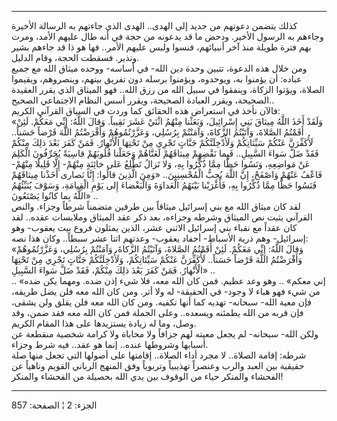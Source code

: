------------------------------------------------------------------------

كذلك يتضمن دعوتهم من جديد إلى الهدى.. الهدى الذي جاءتهم به الرسالة
الأخيرة وجاءهم به الرسول الأخير. ودحض ما قد يدعونه من حجة في أنه طال
عليهم الأمد، ومرت بهم فترة طويلة منذ آخر أنبيائهم، فنسوا ولبس عليهم
الأمر.. فها هو ذا قد جاءهم بشير ونذير. فسقطت الحجة، وقام الدليل.  
ومن خلال هذه الدعوة، تتبين وحدة دين الله- في أساسه- ووحده ميثاق الله مع
جميع عباده: أن يؤمنوا به، ويوحدوه، ويؤمنوا برسله دون تفريق بينهم،
وينصروهم، ويقيموا الصلاة، ويؤتوا الزكاة، وينفقوا في سبيل الله من رزق
الله.. فهو الميثاق الذي يقرر العقيدة الصحيحة، ويقرر العبادة الصحيحة،
ويقرر أسس النظام الاجتماعي الصحيح..  
فالآن نأخذ في استعراض هذه الحقائق كما وردت في السياق القرآني الكريم:  
«وَلَقَدْ أَخَذَ اللَّهُ مِيثاقَ بَنِي إِسْرائِيلَ، وَبَعَثْنا مِنْهُمُ اثْنَيْ عَشَرَ نَقِيباً. وَقالَ اللَّهُ:
إِنِّي مَعَكُمْ. لَئِنْ أَقَمْتُمُ الصَّلاةَ، وَآتَيْتُمُ الزَّكاةَ، وَآمَنْتُمْ بِرُسُلِي، وَعَزَّرْتُمُوهُمْ
وَأَقْرَضْتُمُ اللَّهَ قَرْضاً حَسَناً.. لَأُكَفِّرَنَّ عَنْكُمْ سَيِّئاتِكُمْ وَلَأُدْخِلَنَّكُمْ جَنَّاتٍ تَجْرِي مِنْ
تَحْتِهَا الْأَنْهارُ. فَمَنْ كَفَرَ بَعْدَ ذلِكَ مِنْكُمْ فَقَدْ ضَلَّ سَواءَ السَّبِيلِ.. فَبِما نَقْضِهِمْ
مِيثاقَهُمْ لَعَنَّاهُمْ وَجَعَلْنا قُلُوبَهُمْ قاسِيَةً يُحَرِّفُونَ الْكَلِمَ عَنْ مَواضِعِهِ، وَنَسُوا حَظًّا مِمَّا
ذُكِّرُوا بِهِ، وَلا تَزالُ تَطَّلِعُ عَلى خائِنَةٍ مِنْهُمْ- إِلَّا قَلِيلًا مِنْهُمْ- فَاعْفُ عَنْهُمْ وَاصْفَحْ،
إِنَّ اللَّهَ يُحِبُّ الْمُحْسِنِينَ.. «وَمِنَ الَّذِينَ قالُوا: إِنَّا نَصارى أَخَذْنا مِيثاقَهُمْ فَنَسُوا
حَظًّا مِمَّا ذُكِّرُوا بِهِ، فَأَغْرَيْنا بَيْنَهُمُ الْعَداوَةَ وَالْبَغْضاءَ إِلى يَوْمِ الْقِيامَةِ، وَسَوْفَ
يُنَبِّئُهُمُ اللَّهُ بِما كانُوا يَصْنَعُونَ» ..  
لقد كان ميثاق الله مع بني إسرائيل ميثاقاً بين طرفين متضمناً شرطاً وجزاء.
والنص القرآني يثبت نص الميثاق وشرطه وجزاءه، بعد ذكر عقد الميثاق وملابسات
عقده.. لقد كان عقداً مع نقباء بني إسرائيل الاثني عشر، الذين يمثلون فروع
بيت يعقوب- وهو إسرائيل- وهم ذرية الأسباط- أحفاد يعقوب- وعدتهم اثنا عشر
سبطاً.. وكان هذا نصه:  
«وَقالَ اللَّهُ: إِنِّي مَعَكُمْ. لَئِنْ أَقَمْتُمُ الصَّلاةَ، وَآتَيْتُمُ الزَّكاةَ، وَآمَنْتُمْ بِرُسُلِي،
وَعَزَّرْتُمُوهُمْ وَأَقْرَضْتُمُ اللَّهَ قَرْضاً حَسَناً.. لَأُكَفِّرَنَّ عَنْكُمْ سَيِّئاتِكُمْ، وَلَأُدْخِلَنَّكُمْ جَنَّاتٍ
تَجْرِي مِنْ تَحْتِهَا الْأَنْهارُ. فَمَنْ كَفَرَ بَعْدَ ذلِكَ مِنْكُمْ، فَقَدْ ضَلَّ سَواءَ السَّبِيلِ» ..  
.. «إني معكم» .. وهو وعد عظيم. فمن كان الله معه، فلا شيء إذن ضده. ومهما
يكن ضده من شيء فهو هباء لا وجود- في الحقيقة- له ولا أثر. ومن كان الله
معه فلن يضل طريقه، فإن معية الله- سبحانه- تهديه كما أنها تكفيه. ومن كان
الله معه فلن يقلق ولن يشقى، فإن قربه من الله يطمئنه ويسعده.. وعلى الجملة
فمن كان الله معه فقد ضمن، وقد وصل، وما له زيادة يستزيدها على هذا المقام
الكريم.  
ولكن الله- سبحانه- لم يجعل معيته لهم جزافاً ولا محاباة ولا كرامة شخصية
منقطعة عن أسبابها وشروطها عنده.. إنما هو عقد.. فيه شرط وجزاء.  
شرطه: إقامة الصلاة.. لا مجرد أداء الصلاة.. إقامتها على أصولها التي تجعل
منها صلة حقيقية بين العبد والرب وعنصراً تهذيبياً وتربوياً وفق المنهج
الرباني القويم وناهياً عن الفحشاء والمنكر حياء من الوقوف بين يدي الله
بحصيلة من الفحشاء والمنكر!

------------------------------------------------------------------------

الجزء: 2 ¦ الصفحة: 857
